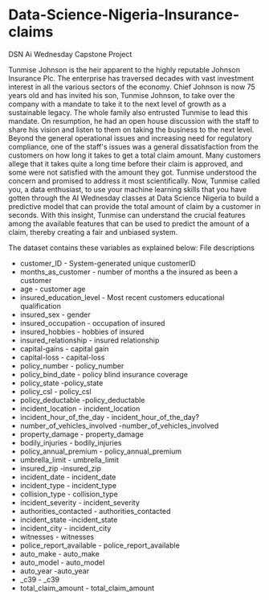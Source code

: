 # Data-Science-Nigeria-Insurance-claims
DSN Ai Wednesday Capstone Project

Tunmise Johnson is the heir apparent to the highly reputable Johnson Insurance Plc. The enterprise has traversed decades with vast investment interest in all the various sectors of the economy. Chief Johnson is now 75 years old and has invited his son, Tunmise Johnson, to take over the company with a mandate to take it to the next level of growth as a sustainable legacy. The whole family also entrusted Tunmise to lead this mandate. On resumption, he had an open house discussion with the staff to share his vision and listen to them on taking the business to the next level. Beyond the general operational issues and increasing need for regulatory compliance, one of the staff's issues was a general dissatisfaction from the customers on how long it takes to get a total claim amount. Many customers allege that it takes quite a long time before their claim is approved, and some were not satisfied with the amount they got. Tunmise understood the concern and promised to address it most scientifically. Now, Tunmise called you, a data enthusiast, to use your machine learning skills that you have gotten through the AI Wednesday classes at Data Science Nigeria to build a predictive model that can provide the total amount of claim by a customer in seconds. With this insight, Tunmise can understand the crucial features among the available features that can be used to predict the amount of a claim, thereby creating a fair and unbiased system.

The dataset contains these variables as explained below:
File descriptions
* customer_ID - System-generated unique customerID
* months_as_customer - number of months a the insured as been a customer
* age - customer age
* insured_education_level - Most recent customers educational qualification
* insured_sex - gender
* insured_occupation - occupation of insured
* insured_hobbies - hobbies of insured
* insured_relationship - insured relationship
* capital-gains - capital gain
* capital-loss - capital-loss
* policy_number - policy_number
* policy_bind_date - policy blind insurance coverage
* policy_state -policy_state
* policy_csl - policy_csl
* policy_deductable -policy_deductable
* incident_location - incident_location
* incident_hour_of_the_day - incident_hour_of_the_day?
* number_of_vehicles_involved -number_of_vehicles_involved
* property_damage - property_damage
* bodily_injuries - bodily_injuries
* policy_annual_premium - policy_annual_premium
* umbrella_limit - umbrella_limit
* insured_zip -insured_zip
* incident_date - incident_date
* incident_type - incident_type
* collision_type - collision_type
* incident_severity - incident_severity
* authorities_contacted - authorities_contacted
* incident_state -incident_state
* incident_city - incident_city
* witnesses - witnesses
* police_report_available - police_report_available
* auto_make - auto_make
* auto_model - auto_model
* auto_year -auto_year
* _c39 - _c39
* total_claim_amount - total_claim_amount
